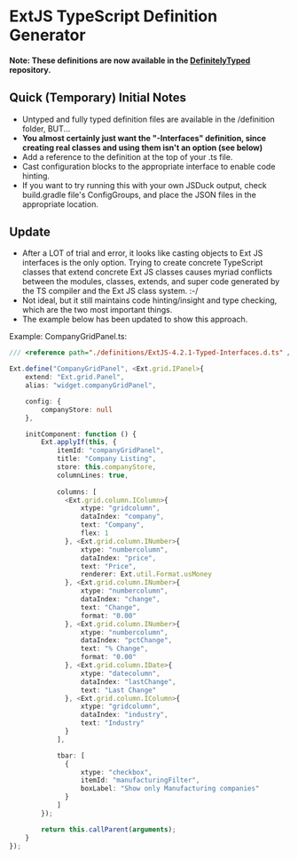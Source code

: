 # ExtJS TypeScript Definition Generator

#### Note: These definitions are now available in the [DefinitelyTyped](https://github.com/borisyankov/DefinitelyTyped) repository.

## Quick (Temporary) Initial Notes
* Untyped and fully typed definition files are available in the /definition folder, BUT...
* **You almost certainly just want the "-Interfaces" definition, since creating real classes and using them isn't an option (see below)**
* Add a reference to the definition at the top of your .ts file.
* Cast configuration blocks to the appropriate interface to enable code hinting.
* If you want to try running this with your own JSDuck output, check build.gradle file's ConfigGroups, and place the JSON files in the appropriate location.

## Update
* After a LOT of trial and error, it looks like casting objects to Ext JS interfaces is the only option. Trying to create concrete TypeScript classes that extend concrete Ext JS classes causes myriad conflicts between the modules, classes, extends, and super code generated by the TS compiler and the Ext JS class system. :-/
* Not ideal, but it still maintains code hinting/insight and type checking, which are the two most important things.
* The example below has been updated to show this approach.

Example: CompanyGridPanel.ts:
```TypeScript
/// <reference path="./definitions/ExtJS-4.2.1-Typed-Interfaces.d.ts" />

Ext.define("CompanyGridPanel", <Ext.grid.IPanel>{
    extend: "Ext.grid.Panel",
    alias: "widget.companyGridPanel",

    config: {
        companyStore: null
    },

    initComponent: function () {
        Ext.applyIf(this, {
            itemId: "companyGridPanel",
            title: "Company Listing",
            store: this.companyStore,
            columnLines: true,
            
            columns: [
              <Ext.grid.column.IColumn>{
                  xtype: "gridcolumn",
                  dataIndex: "company",
                  text: "Company",
                  flex: 1
              }, <Ext.grid.column.INumber>{
                  xtype: "numbercolumn",
                  dataIndex: "price",
                  text: "Price",
                  renderer: Ext.util.Format.usMoney
              }, <Ext.grid.column.INumber>{
                  xtype: "numbercolumn",
                  dataIndex: "change",
                  text: "Change",
                  format: "0.00"
              }, <Ext.grid.column.INumber>{
                  xtype: "numbercolumn",
                  dataIndex: "pctChange",
                  text: "% Change",
                  format: "0.00"
              }, <Ext.grid.column.IDate>{
                  xtype: "datecolumn",
                  dataIndex: "lastChange",
                  text: "Last Change"
              }, <Ext.grid.column.IColumn>{
                  xtype: "gridcolumn",
                  dataIndex: "industry",
                  text: "Industry"
              }
            ],

            tbar: [
              {
                  xtype: "checkbox",
                  itemId: "manufacturingFilter",
                  boxLabel: "Show only Manufacturing companies"
              }
            ]
        });

        return this.callParent(arguments);
    }
});
```
